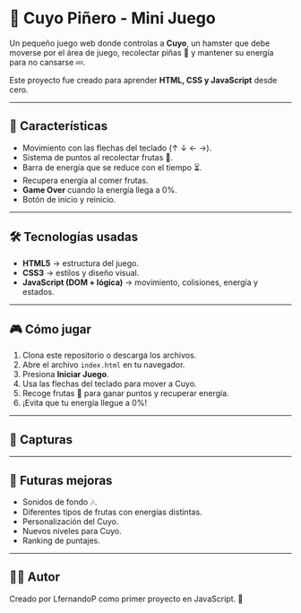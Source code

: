 # 🐹 Cuyo Piñero - Mini Juego

Un pequeño juego web donde controlas a **Cuyo**, un hamster que debe moverse por el área de juego, recolectar piñas 🍓 y mantener su energía para no cansarse 💤.  

Este proyecto fue creado para aprender **HTML, CSS y JavaScript** desde cero.

---

## 🚀 Características

- Movimiento con las flechas del teclado (↑ ↓ ← →).
- Sistema de puntos al recolectar frutas 🍓.
- Barra de energía que se reduce con el tiempo ⏳.
- Recupera energía al comer frutas.
- **Game Over** cuando la energía llega a 0%.
- Botón de inicio y reinicio.

---

## 🛠️ Tecnologías usadas

- **HTML5** → estructura del juego.  
- **CSS3** → estilos y diseño visual.  
- **JavaScript (DOM + lógica)** → movimiento, colisiones, energía y estados.  

---

## 🎮 Cómo jugar

1. Clona este repositorio o descarga los archivos.
2. Abre el archivo `index.html` en tu navegador.
3. Presiona **Iniciar Juego**.
4. Usa las flechas del teclado para mover a Cuyo.
5. Recoge frutas 🍓 para ganar puntos y recuperar energía.
6. ¡Evita que tu energía llegue a 0%!

---

## 📸 Capturas


---

## 🌱 Futuras mejoras

- Sonidos de fondo 🎶.
- Diferentes tipos de frutas con energías distintas.
- Personalización del Cuyo.
- Nuevos niveles para Cuyo.
- Ranking de puntajes.

---

## 👨‍💻 Autor

Creado por LfernandoP como primer proyecto en JavaScript. 🚀